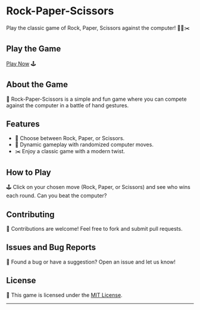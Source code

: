 # Rock-Paper-Scissors

Play the classic game of Rock, Paper, Scissors against the computer! 🤘📄✂️

## Play the Game

[Play Now](https://aryan0-1maurya.github.io/rock-paper-scissors/) 🕹️

## About the Game

📜 Rock-Paper-Scissors is a simple and fun game where you can compete against the computer in a battle of hand gestures.

## Features

- 🤘 Choose between Rock, Paper, or Scissors.
- 📄 Dynamic gameplay with randomized computer moves.
- ✂️ Enjoy a classic game with a modern twist.

## How to Play

🕹️ Click on your chosen move (Rock, Paper, or Scissors) and see who wins each round. Can you beat the computer?

## Contributing

🤝 Contributions are welcome! Feel free to fork and submit pull requests.

## Issues and Bug Reports

🐛 Found a bug or have a suggestion? Open an issue and let us know!

## License

📄 This game is licensed under the [MIT License](LICENSE).

---
